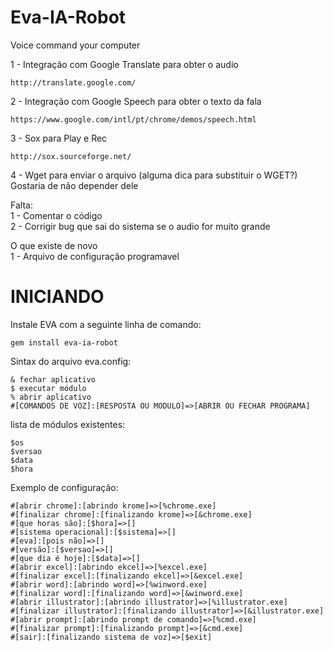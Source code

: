 Eva-IA-Robot
============

Voice command  your computer<br>

1 - Integração com Google Translate para obter o audio
<pre><code>http://translate.google.com/</code></pre>
2 - Integração com Google Speech para obter o texto da fala
<pre><code>https://www.google.com/intl/pt/chrome/demos/speech.html</code></pre>
3 - Sox para Play e Rec
<pre><code>http://sox.sourceforge.net/</code></pre>
4 - Wget para enviar o arquivo (alguma dica para substituir o WGET?) Gostaria de não depender dele<br>

Falta:<br>
1 - Comentar o código<br>
2 - Corrigir bug que sai do sistema se o audio for muito grande <br>

O que existe de novo<br>
1 - Arquivo de configuração programavel

INICIANDO
=========
Instale EVA com a seguinte linha de comando:

<pre><code>gem install eva-ia-robot</code></pre>

Sintax do arquivo eva.config:
<pre><code>& fechar aplicativo
$ executar módulo
% abrir aplicativo
#[COMANDOS DE VOZ]:[RESPOSTA OU MODULO]=>[ABRIR OU FECHAR PROGRAMA]
</code></pre>

lista de módulos existentes:
<pre><code>$os
$versao
$data
$hora
</code></pre>

Exemplo de configuração:
<pre><code>#[abrir chrome]:[abrindo krome]=>[%chrome.exe]
#[finalizar chrome]:[finalizando krome]=>[&chrome.exe]
#[que horas são]:[$hora]=>[]
#[sistema operacional]:[$sistema]=>[]
#[eva]:[pois não]=>[]
#[versão]:[$versao]=>[]
#[que dia é hoje]:[$data]=>[]
#[abrir excel]:[abrindo ekcel]=>[%excel.exe]
#[finalizar excel]:[finalizando ekcel]=>[&excel.exe]
#[abrir word]:[abrindo word]=>[%winword.exe]
#[finalizar word]:[finalizando word]=>[&winword.exe]
#[abrir illustrator]:[abrindo illustrator]=>[%illustrator.exe]
#[finalizar illustrator]:[finalizando illustrator]=>[&illustrator.exe]
#[abrir prompt]:[abrindo prompt de comando]=>[%cmd.exe]
#[finalizar prompt]:[finalizando prompt]=>[&cmd.exe]
#[sair]:[finalizando sistema de voz]=>[$exit]
</code></pre>
